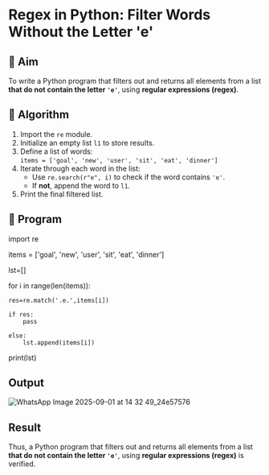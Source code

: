 # Regex in Python: Filter Words Without the Letter 'e'

## 🎯 Aim
To write a Python program that filters out and returns all elements from a list **that do not contain the letter `'e'`**, using **regular expressions (regex)**.

## 🧠 Algorithm
1. Import the `re` module.
2. Initialize an empty list `l1` to store results.
3. Define a list of words:  
   `items = ['goal', 'new', 'user', 'sit', 'eat', 'dinner']`
4. Iterate through each word in the list:
   - Use `re.search(r"e", i)` to check if the word contains `'e'`.
   - If **not**, append the word to `l1`.
5. Print the final filtered list.

## 🧾 Program

import re

items = ['goal', 'new', 'user', 'sit', 'eat', 'dinner']

lst=[]

for i in range(len(items)):

    res=re.match('.e.',items[i])
    
    if res:
        pass
        
    else:
        lst.append(items[i])
        
print(lst)


## Output
![WhatsApp Image 2025-09-01 at 14 32 49_24e57576](https://github.com/user-attachments/assets/e730e410-d422-47c8-bd10-a374a08fc76c)

## Result
Thus, a Python program that filters out and returns all elements from a list **that do not contain the letter `'e'`**, using **regular expressions (regex)** is verified.
